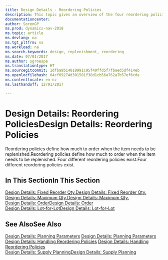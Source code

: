 ```yaml
---
title: Design Details - Reordering Policies
description: This topic gives an overview of the four reordering policies that are available for replenishment.
documentationcenter: 
author: SorenGP
ms.prod: dynamics-nav-2018
ms.topic: article
ms.devlang: na
ms.tgt_pltfrm: na
ms.workload: na
ms.search.keywords: design, replenishment, reordering
ms.date: 07/01/2017
ms.author: sgroespe
ms.translationtype: HT
ms.sourcegitcommit: 1dfba8b14019991c95f40ffd5f7fbaed5df414eb
ms.openlocfilehash: 04cf09274d301501f38d1cb56a762a7b57ef6cde
ms.contentlocale: en-nz
ms.lasthandoff: 12/01/2017

---
```

# <a name="design-details-reordering-policies"></a><span data-ttu-id="ba4f7-103">Design Details: Reordering Policies</span><span class="sxs-lookup"><span data-stu-id="ba4f7-103">Design Details: Reordering Policies</span></span>
<span data-ttu-id="ba4f7-104">Reordering policies define how much to order when the item needs to be replenished.</span><span class="sxs-lookup"><span data-stu-id="ba4f7-104">Reordering policies define how much to order when the item needs to be replenished.</span></span> <span data-ttu-id="ba4f7-105">Four different reordering policies exist.</span><span class="sxs-lookup"><span data-stu-id="ba4f7-105">Four different reordering policies exist.</span></span>  

## <a name="in-this-section"></a><span data-ttu-id="ba4f7-106">In This Section</span><span class="sxs-lookup"><span data-stu-id="ba4f7-106">In This Section</span></span>  
[<span data-ttu-id="ba4f7-107">Design Details: Fixed Reorder Qty.</span><span class="sxs-lookup"><span data-stu-id="ba4f7-107">Design Details: Fixed Reorder Qty.</span></span>](design-details-fixed-reorder-qty.md)  
[<span data-ttu-id="ba4f7-108">Design Details: Maximum Qty.</span><span class="sxs-lookup"><span data-stu-id="ba4f7-108">Design Details: Maximum Qty.</span></span>](design-details-maximum-qty.md)  
[<span data-ttu-id="ba4f7-109">Design Details: Order</span><span class="sxs-lookup"><span data-stu-id="ba4f7-109">Design Details: Order</span></span>](design-details-order.md)  
[<span data-ttu-id="ba4f7-110">Design Details: Lot-for-Lot</span><span class="sxs-lookup"><span data-stu-id="ba4f7-110">Design Details: Lot-for-Lot</span></span>](design-details-lot-for-lot.md)  

## <a name="see-also"></a><span data-ttu-id="ba4f7-111">See Also</span><span class="sxs-lookup"><span data-stu-id="ba4f7-111">See Also</span></span>  
<span data-ttu-id="ba4f7-112">[Design Details: Planning Parameters](design-details-planning-parameters.md) </span><span class="sxs-lookup"><span data-stu-id="ba4f7-112">[Design Details: Planning Parameters](design-details-planning-parameters.md) </span></span>  
<span data-ttu-id="ba4f7-113">[Design Details: Handling Reordering Policies](design-details-handling-reordering-policies.md) </span><span class="sxs-lookup"><span data-stu-id="ba4f7-113">[Design Details: Handling Reordering Policies](design-details-handling-reordering-policies.md) </span></span>  
[<span data-ttu-id="ba4f7-114">Design Details: Supply Planning</span><span class="sxs-lookup"><span data-stu-id="ba4f7-114">Design Details: Supply Planning</span></span>](design-details-supply-planning.md)

